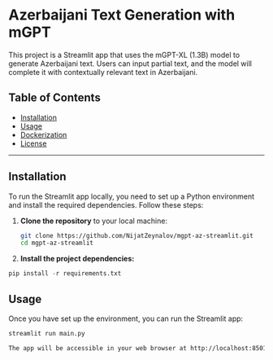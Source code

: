 # Azerbaijani Text Generation with mGPT


This project is a Streamlit app that uses the mGPT-XL (1.3B) model to generate Azerbaijani text. Users can input partial text, and the model will complete it with contextually relevant text in Azerbaijani.

## Table of Contents

- [Installation](#installation)
- [Usage](#usage)
- [Dockerization](#dockerization)
- [License](#license)

---

## Installation

To run the Streamlit app locally, you need to set up a Python environment and install the required dependencies. Follow these steps:

1. **Clone the repository** to your local machine:

   ```bash
   git clone https://github.com/NijatZeynalov/mgpt-az-streamlit.git
   cd mgpt-az-streamlit
   ```
2. **Install the project dependencies:**

  ```python
  pip install -r requirements.txt
```

## Usage
Once you have set up the environment, you can run the Streamlit app:

```bash
streamlit run main.py

The app will be accessible in your web browser at http://localhost:8501. You can enter partial text in the provided input field and click the "Tamamla" (Complete) button to generate text.





